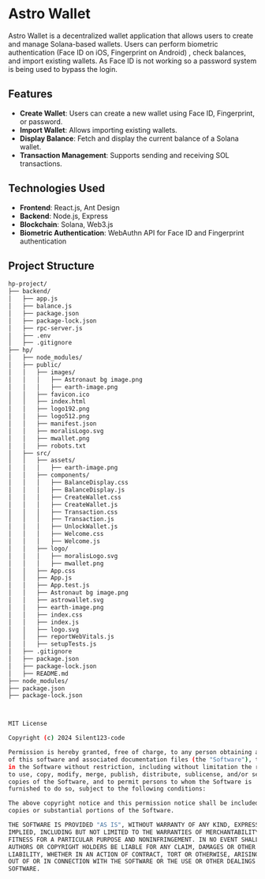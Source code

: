 # Astro Wallet

Astro Wallet is a decentralized wallet application that allows users to create and manage Solana-based wallets. Users can perform biometric authentication (Face ID on iOS, Fingerprint on Android) , check balances, and import existing wallets.
As Face ID is not working so a password system is being used to bypass the login.

## Features

- **Create Wallet**: Users can create a new wallet using Face ID, Fingerprint, or password.
- **Import Wallet**: Allows importing existing wallets.
- **Display Balance**: Fetch and display the current balance of a Solana wallet.
- **Transaction Management**: Supports sending and receiving SOL transactions.

## Technologies Used

- **Frontend**: React.js, Ant Design
- **Backend**: Node.js, Express
- **Blockchain**: Solana, Web3.js
- **Biometric Authentication**: WebAuthn API for Face ID and Fingerprint authentication

## Project Structure

```bash
hp-project/
├── backend/
│   ├── app.js
│   ├── balance.js
│   ├── package.json 
│   ├── package-lock.json   
│   ├── rpc-server.js     
│   ├── .env  
│   ├── .gitignore
├── hp/
│   ├── node_modules/
│   ├── public/
│   │   ├── images/
│   │   │   ├── Astronaut bg image.png
│   │   │   ├── earth-image.png
│   │   ├── favicon.ico
│   │   ├── index.html
│   │   ├── logo192.png
│   │   ├── logo512.png
│   │   ├── manifest.json
│   │   ├── moralisLogo.svg
│   │   ├── mwallet.png
│   │   ├── robots.txt
│   ├── src/
│   │   ├── assets/
│   │   │   ├── earth-image.png
│   │   ├── components/
│   │   │   ├── BalanceDisplay.css
│   │   │   ├── BalanceDisplay.js
│   │   │   ├── CreateWallet.css
│   │   │   ├── CreateWallet.js
│   │   │   ├── Transaction.css
│   │   │   ├── Transaction.js
│   │   │   ├── UnlockWallet.js
│   │   │   ├── Welcome.css
│   │   │   ├── Welcome.js
│   │   ├── logo/
│   │   │   ├── moralisLogo.svg
│   │   │   ├── mwallet.png
│   │   ├── App.css
│   │   ├── App.js 
│   │   ├── App.test.js
│   │   ├── Astronaut bg image.png  
│   │   ├── astrowallet.svg 
│   │   ├── earth-image.png
│   │   ├── index.css
│   │   ├── index.js
│   │   ├── logo.svg   
│   │   ├── reportWebVitals.js
│   │   ├── setupTests.js
│   ├── .gitignore
│   ├── package.json
│   ├── package-lock.json
│   ├── README.md
├── node_modules/
├── package.json
├── package-lock.json



MIT License

Copyright (c) 2024 Silent123-code

Permission is hereby granted, free of charge, to any person obtaining a copy
of this software and associated documentation files (the "Software"), to deal
in the Software without restriction, including without limitation the rights
to use, copy, modify, merge, publish, distribute, sublicense, and/or sell
copies of the Software, and to permit persons to whom the Software is
furnished to do so, subject to the following conditions:

The above copyright notice and this permission notice shall be included in all
copies or substantial portions of the Software.

THE SOFTWARE IS PROVIDED "AS IS", WITHOUT WARRANTY OF ANY KIND, EXPRESS OR
IMPLIED, INCLUDING BUT NOT LIMITED TO THE WARRANTIES OF MERCHANTABILITY,
FITNESS FOR A PARTICULAR PURPOSE AND NONINFRINGEMENT. IN NO EVENT SHALL THE
AUTHORS OR COPYRIGHT HOLDERS BE LIABLE FOR ANY CLAIM, DAMAGES OR OTHER
LIABILITY, WHETHER IN AN ACTION OF CONTRACT, TORT OR OTHERWISE, ARISING FROM,
OUT OF OR IN CONNECTION WITH THE SOFTWARE OR THE USE OR OTHER DEALINGS IN THE
SOFTWARE.
